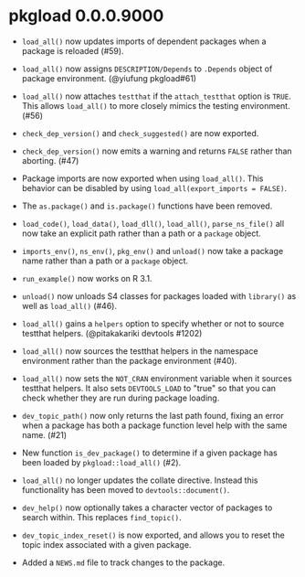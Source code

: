 # pkgload 0.0.0.9000

* `load_all()` now updates imports of dependent packages when a package is
  reloaded (#59).

* `load_all()` now assigns `DESCRIPTION/Depends` to `.Depends` object of 
  package environment. (@yiufung pkgload#61)

* `load_all()` now attaches `testthat` if the `attach_testthat` option is
  `TRUE`. This allows `load_all()` to more closely mimics the testing
  environment. (#56)

* `check_dep_version()` and `check_suggested()` are now exported.

* `check_dep_version()` now emits a warning and returns `FALSE` rather than
  aborting. (#47)

* Package imports are now exported when using `load_all()`. This behavior can
  be disabled by using `load_all(export_imports = FALSE)`.

* The `as.package()` and `is.package()` functions have been removed.

* `load_code()`, `load_data()`, `load_dll()`, `load_all()`, `parse_ns_file()`
  all now take an explicit path rather than a path or a `package` object.

* `imports_env()`, `ns_env()`, `pkg_env()` and `unload()` now take a package
  name rather than a path or a `package` object.

* `run_example()` now works on R 3.1.

* `unload()` now unloads S4 classes for packages loaded with `library()` as
  well as `load_all()` (#46).

* `load_all()` gains a `helpers` option to specify whether or not to
  source testthat helpers. (@pitakakariki devtools #1202)

* `load_all()` now sources the testthat helpers in the namespace environment
  rather than the package environment (#40).

* `load_all()` now sets the `NOT_CRAN` environment variable when it
  sources testthat helpers. It also sets `DEVTOOLS_LOAD` to "true" so
  that you can check whether they are run during package loading.

* `dev_topic_path()` now only returns the last path found, fixing an error
  when a package has both a package function level help with the same name.
  (#21)

* New function `is_dev_package()` to determine if a given package has been loaded
  by `pkgload::load_all()` (#2).

* `load_all()` no longer updates the collate directive. Instead this
  functionality has been moved to `devtools::document()`.

* `dev_help()` now optionally takes a character vector of packages to
  search within.  This replaces `find_topic()`.

* `dev_topic_index_reset()` is now exported, and allows you to reset
  the topic index associated with a given package.

* Added a `NEWS.md` file to track changes to the package.
